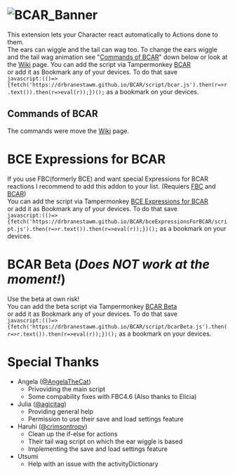 # ![BCAR_Banner](https://user-images.githubusercontent.com/115511728/199107170-b32c4f2b-9319-422a-8488-51d22fe98704.png)
 
This extension lets your Character react automatically to Actions done to them.  
The ears can wiggle and the tail can wag too. To change the ears wiggle and the tail wag animation see "[Commands of BCAR](https://github.com/DrBranestawm/BCAR#commands-of-bcar)" down below or look at the [Wiki](https://github.com/DrBranestawm/BCAR/wiki) page. You can add the script via Tampermonkey [BCAR](https://github.com/DrBranestawm/BCAR/raw/main/script/bcarLoader.user.js)  
or add it as Bookmark any of your devices. To do that save  
`javascript:(()=>{fetch('https://drbranestawm.github.io/BCAR/script/bcar.js').then(r=>r.text()).then(r=>eval(r));})();`
as a bookmark on your devices.


## Commands of BCAR
The commands were move the [Wiki](https://github.com/DrBranestawm/BCAR/wiki) page.

# BCE Expressions for BCAR 
If you use FBC(formerly BCE) and want special Expressions for BCAR reactions I recommend to add this addon to your list. (Requiers [FBC](https://sidiousious.gitlab.io/bce/) and [BCAR](https://github.com/DrBranestawm/BCAR#))  
You can add the script via Tampermonkey [BCE Expressions for BCAR](https://github.com/DrBranestawm/BCAR/raw/main/bceExpressionsForBCAR/scriptLoader.user.js)  
or add it as Bookmark any of your devices. To do that save  
`javascript:(()=>{fetch('https://drbranestawm.github.io/BCAR/bceExpressionsForBCAR/script.js').then(r=>r.text()).then(r=>eval(r));})();` 
as a bookmark on your devices.


# BCAR Beta (_Does NOT work at the moment!_)
Use the beta at own risk!  
You can add the beta script via Tampermonkey [BCAR Beta](https://github.com/DrBranestawm/BCAR/raw/main/script/bcarBetaLoader.user.js)  
or add it as Bookmark any of your devices. To do that save  
`javascript:(()=>{fetch('https://drbranestawm.github.io/BCAR/script/bcarBeta.js').then(r=>r.text()).then(r=>eval(r));})();` 
as a bookmark on your devices.


# Special Thanks


 - Angela ([@AngelaTheCat](https://github.com/AngelaTheCat/))
    - Privoviding the main script
    - Some compability fixes with FBC4.6 (Also thanks to Elicia)
 - Julia ([@agicitag](https://github.com/agicitag/))
    - Providing general help
    - Permission to use their save and load settings feature
 - Haruhi ([@crimsontropy](https://github.com/crimsontropy/))
    - Clean up the if-else for actions
    - Their tail wag script on which the ear wiggle is based
    - Implementing the save and load settings feature
 - Utsumi
    - Help with an issue with the activityDictionary
